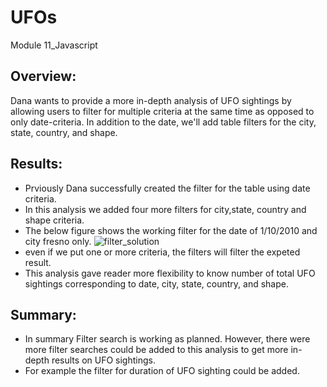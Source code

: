 # UFOs
Module 11_Javascript
## Overview:
Dana wants to provide a more in-depth analysis of UFO sightings by allowing users to filter for multiple criteria at the same time as opposed to only date-criteria. In addition to the date, we'll add table filters for the city, state, country, and shape.
## Results:
- Prviously Dana successfully created the filter for the table using date criteria.
- In this analysis we added four more filters for city,state, country and shape criteria.
- The below figure shows the working filter for the date of 1/10/2010 and city fresno only.
![filter_solution](https://user-images.githubusercontent.com/92752935/151019417-3292c7fa-9c03-4503-bf48-c1bbde0981fb.png)
- even if we put one or more criteria, the filters will filter the expeted result.
- This analysis gave reader more flexibility to know number of total UFO sightings corresponding to date, city, state, country, and shape.
## Summary:
- In summary Filter search is working as planned. However, there were more filter searches could be added to this analysis to get more in-depth results on UFO sightings.
- For example the filter for duration of UFO sighting could be added.

